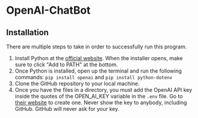 # OpenAI-ChatBot

## Installation
There are multiple steps to take in order to successfully run this program.

1. Install Python at the [official website](https://www.python.org/). When the installer opens, make sure to click "Add to PATH" at the bottom.
2. Once Python is installed, open up the terminal and run the following commands: ```pip install openai``` and  ```pip install python-dotenv```
3. Clone the GitHub repository to your local machine.
4. Once you have the files in a directory, you must add the OpenAI API key inside the quotes of the OPEN_AI_KEY variable in the ```.env``` file. Go to [their website](https://platform.openai.com/) to create one. Never show the key to anybody, including GitHub. GitHub will never ask for your key.